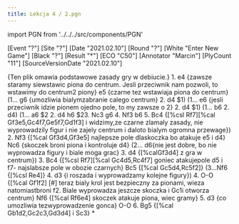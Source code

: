 ```yaml
---
title: Lekcja 4 / 2.pgn
---
```


import PGN from '../../../src/components/PGN'

<PGN>
﻿[Event "?"]
[Site "?"]
[Date "2021.02.10"]
[Round "?"]
[White "Enter New Game"]
[Black "?"]
[Result "*"]
[ECO "C50"]
[Annotator "Marcin"]
[PlyCount "11"]
[SourceVersionDate "2021.02.10"]

{Ten plik omawia podstawowe zasady gry w debiucie.} 1. e4 {zawsze staramy siewstawic piona do centrum. Jesli przeciwnik nam pozwoli, to wstawimy do centrum2 piony} e5 {czarne tez wstawiaja piona do centrum} (1... g6 {umozliwia bialymzabranie calego centrum} 2. d4 $1) (1... e6 {jesli przeciwnik idzie pionem ojedno pole, to my zawsze o 2} 2. d4 $1) (1... b6 2. d4) (1... a6 $2 2. d4 h6 $23. Nc3 g6 4. Nf3 b6 5. Bc4 {[%csl Rf7][%cal Gf3e5,Gc4f7,Ge5f7,Gd1f3] i widzimy,ze czarne zlamaly zasady, nie wyprowadzily figur i nie zajely centrum i daloto bialym ogromna przewage}) 2. Nf3 {[%cal Gf3d4,Gf3e5] najlepsze pole dlaskoczka bo atakuje e5 i d4} Nc6 {skoczek broni piona i kontroluje d4} (2... d6{nie jest dobre, bo nie wyprowadza figury i biale moga grac} 3. d4 {[%calGf3d4] z gra w centrum}) 3. Bc4 {[%csl Rf7][%cal Gc4d5,Rc4f7] goniec atakujepole d5 i f7- najslabsze pole w obozie czarnych} Bc5 {[%cal Gc5d4,Rc5f2]} (3...Nf6 {[%csl Re4]} 4. d3 {i roszada i wyprowadzamy kolejne figury}) 4. O-O {[%cal Gf1f2] [#] teraz bialy krol jest bezpieczny za pionami, wieza natomiastbroni f2. Biale wyprowadza jeszcze skoczka i Gc1i otworza centrum} Nf6 {[%cal Rf6e4] skoczek atakuje piona, wiec gramy} 5. d3 {co umozliwia tezwyprowadzenie gonca} O-O 6. Bg5 {[%cal Gb1d2,Gc2c3,Gd3d4] i Sc3} *


</PGN>
